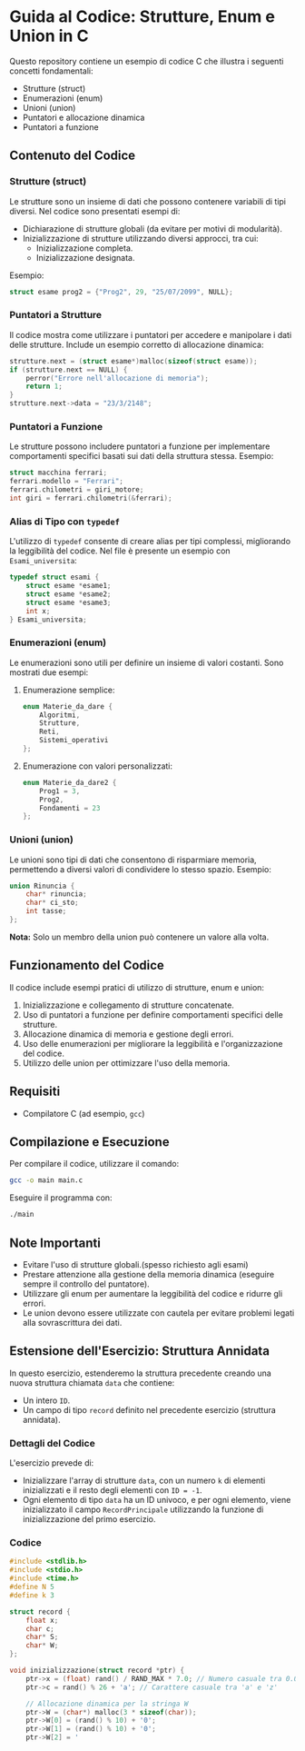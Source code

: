 # Guida al Codice: Strutture, Enum e Union in C

Questo repository contiene un esempio di codice C che illustra i seguenti concetti fondamentali:
- Strutture (struct)
- Enumerazioni (enum)
- Unioni (union)
- Puntatori e allocazione dinamica
- Puntatori a funzione

## Contenuto del Codice

### Strutture (struct)
Le strutture sono un insieme di dati che possono contenere variabili di tipi diversi. Nel codice sono presentati esempi di:
- Dichiarazione di strutture globali (da evitare per motivi di modularità).
- Inizializzazione di strutture utilizzando diversi approcci, tra cui:
  - Inizializzazione completa.
  - Inizializzazione designata.

Esempio:
```c
struct esame prog2 = {"Prog2", 29, "25/07/2099", NULL};
```

### Puntatori a Strutture
Il codice mostra come utilizzare i puntatori per accedere e manipolare i dati delle strutture. Include un esempio corretto di allocazione dinamica:
```c
strutture.next = (struct esame*)malloc(sizeof(struct esame));
if (strutture.next == NULL) {
    perror("Errore nell'allocazione di memoria");
    return 1;
}
strutture.next->data = "23/3/2148";
```

### Puntatori a Funzione
Le strutture possono includere puntatori a funzione per implementare comportamenti specifici basati sui dati della struttura stessa.
Esempio:
```c
struct macchina ferrari;
ferrari.modello = "Ferrari";
ferrari.chilometri = giri_motore;
int giri = ferrari.chilometri(&ferrari);
```

### Alias di Tipo con `typedef`
L'utilizzo di `typedef` consente di creare alias per tipi complessi, migliorando la leggibilità del codice. Nel file è presente un esempio con `Esami_universita`:
```c
typedef struct esami {
    struct esame *esame1;
    struct esame *esame2;
    struct esame *esame3;
    int x;
} Esami_universita;
```

### Enumerazioni (enum)
Le enumerazioni sono utili per definire un insieme di valori costanti. Sono mostrati due esempi:
1. Enumerazione semplice:
   ```c
   enum Materie_da_dare {
       Algoritmi,
       Strutture,
       Reti,
       Sistemi_operativi
   };
   ```
2. Enumerazione con valori personalizzati:
   ```c
   enum Materie_da_dare2 {
       Prog1 = 3,
       Prog2,
       Fondamenti = 23
   };
   ```

### Unioni (union)
Le unioni sono tipi di dati che consentono di risparmiare memoria, permettendo a diversi valori di condividere lo stesso spazio. Esempio:
```c
union Rinuncia {
    char* rinuncia;
    char* ci_sto;
    int tasse;
};
```
**Nota:** Solo un membro della union può contenere un valore alla volta.

## Funzionamento del Codice
Il codice include esempi pratici di utilizzo di strutture, enum e union:
1. Inizializzazione e collegamento di strutture concatenate.
2. Uso di puntatori a funzione per definire comportamenti specifici delle strutture.
3. Allocazione dinamica di memoria e gestione degli errori.
4. Uso delle enumerazioni per migliorare la leggibilità e l'organizzazione del codice.
5. Utilizzo delle union per ottimizzare l'uso della memoria.

## Requisiti
- Compilatore C (ad esempio, `gcc`)

## Compilazione e Esecuzione
Per compilare il codice, utilizzare il comando:
```bash
gcc -o main main.c
```
Eseguire il programma con:
```bash
./main
```

## Note Importanti
- Evitare l'uso di strutture globali.(spesso richiesto agli esami)
- Prestare attenzione alla gestione della memoria dinamica (eseguire sempre il controllo del puntatore).
- Utilizzare gli enum per aumentare la leggibilità del codice e ridurre gli errori.
- Le union devono essere utilizzate con cautela per evitare problemi legati alla sovrascrittura dei dati.


## Estensione dell'Esercizio: Struttura Annidata
In questo esercizio, estenderemo la struttura precedente creando una nuova struttura chiamata `data` che contiene:
- Un intero `ID`.
- Un campo di tipo `record` definito nel precedente esercizio (struttura annidata).

### Dettagli del Codice

L'esercizio prevede di:
- Inizializzare l'array di strutture `data`, con un numero `k` di elementi inizializzati e il resto degli elementi con `ID = -1`.
- Ogni elemento di tipo `data` ha un ID univoco, e per ogni elemento, viene inizializzato il campo `RecordPrincipale` utilizzando la funzione di inizializzazione del primo esercizio.

### Codice

```c
#include <stdlib.h>
#include <stdio.h>
#include <time.h>
#define N 5
#define k 3

struct record {
    float x;
    char c;
    char* S;
    char* W;
};

void inizializzazione(struct record *ptr) {
    ptr->x = (float) rand() / RAND_MAX * 7.0; // Numero casuale tra 0.0 e 7.0
    ptr->c = rand() % 26 + 'a'; // Carattere casuale tra 'a' e 'z'

    // Allocazione dinamica per la stringa W
    ptr->W = (char*) malloc(3 * sizeof(char));
    ptr->W[0] = (rand() % 10) + '0';
    ptr->W[1] = (rand() % 10) + '0';
    ptr->W[2] = '
